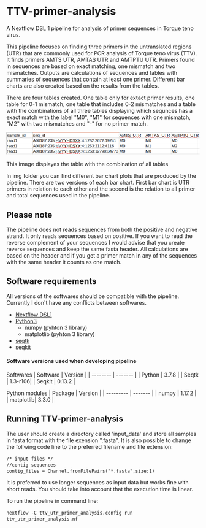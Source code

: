 # TTV-primer-analysis
A  Nextflow DSL 1 pipeline for analysis of primer sequences in Torque teno virus.

This pipeline focuses on finding three primers in the untranslated regions (UTR) that are commonly used for PCR analysis of Torque teno virus (TTV). 
It finds primers AMTS UTR, AMTAS UTR and AMTPTU UTR. Primers found in sequences are based on exact matching, one mismatch and two mismatches. 
Outputs are calculations of sequences and tables with summaries of sequences that contain at least one primer. 
Different bar charts are also created based on the results from the tables.

There are four tables created. One table only for extact primer results, one table for 0-1 mismatch, 
one table that includes 0-2 mismatches and a table with the combinations of all three tables displaying which sequnces has a exact match with the label "M0", 
"M1" for sequences with one mismatch, "M2" with two mismatches and "-" for no primer match. 

![alt text](/img/ttv_primer_comb_table.png)

This image displayes the table with the combination of all tables

In img folder you can find different bar chart plots that are produced by the pipeline. 
There are two versions of each bar chart. First bar chart is UTR primers in relation to each other and the second is the relation to all primer and total sequences used in the pipeline. 

## Please note
The pipeline does not reads sequences from both the positive and negative strand. It only reads sequences based on positive. If you want to read the reverse complement of your sequences I would advise that you create reverse sequences and keep the same fasta header. All calculations are based on the header and if you get a primer match in any of the sequences with the same header it counts as one match. 

 ## Software requirements 
 All versions of the softwares should be compatible with the pipeline. Currently I don't have any conflicts between softwares. 
 - [Nextflow DSL1](https://www.nextflow.io/)
 - [Python3](https://www.python.org/downloads/)
    - numpy (pyhton 3 library)
    - matplotlib (pyhton 3 library)
 - [seqtk](https://github.com/lh3/seqtk)
 - [seqkit](https://bioinf.shenwei.me/seqkit/)

#### Software versions used when developing pipeline
Softwares
| Software | Version |
| -------- | ------- |
| Python   | 3.7.8   |
| Seqtk    | 1.3-r106|
| Seqkit   | 0.13.2  |

Python modules
| Package   | Version |
| --------- | ------- |
| numpy     | 1.17.2  |
| matplotlib| 3.3.0   |

## Running TTV-primer-analysis
The user should create a directory called 'input_data' and store all samples in fasta format with the file exension ".fasta". 
It is also possible to change the follwing code line to the preferred filename and file extension:
```
/* input files */
//contig sequences
contig_files = Channel.fromFilePairs("*.fasta",size:1) 
```
It is preferred to use longer sequences as input data but works fine with short reads.
You should take into account that the execution time is linear.

To run the pipeline in command line:
```
nextflow -C ttv_utr_primer_analysis.config run ttv_utr_primer_analysis.nf
```
